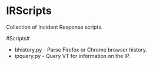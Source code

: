 IRScripts
=========

Collection of Incident Response scripts.

#Scripts#

 * bhistory.py  - Parse Firefox or Chrome browser history.
 * ipquery.py   - Query VT for information on the IP.
